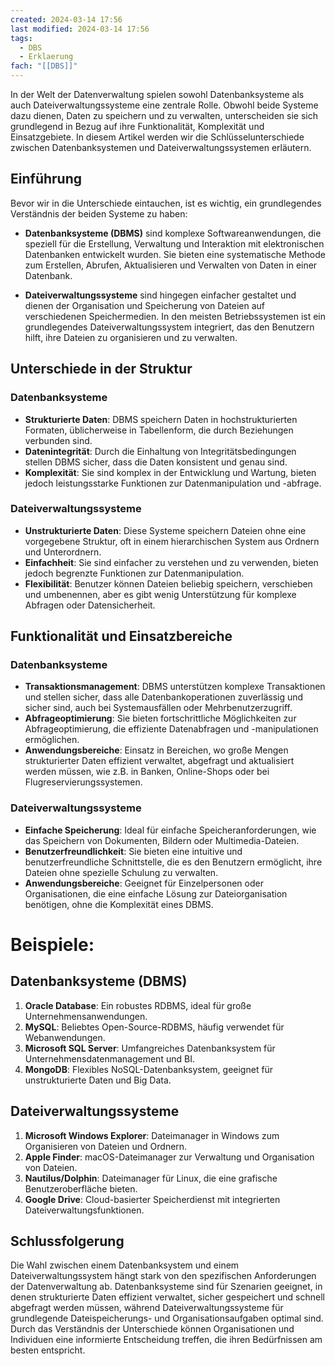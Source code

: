 ```yaml
---
created: 2024-03-14 17:56
last modified: 2024-03-14 17:56
tags:
  - DBS
  - Erklaerung
fach: "[[DBS]]"
---
```

In der Welt der Datenverwaltung spielen sowohl Datenbanksysteme als auch Dateiverwaltungssysteme eine zentrale Rolle. Obwohl beide Systeme dazu dienen, Daten zu speichern und zu verwalten, unterscheiden sie sich grundlegend in Bezug auf ihre Funktionalität, Komplexität und Einsatzgebiete. In diesem Artikel werden wir die Schlüsselunterschiede zwischen Datenbanksystemen und Dateiverwaltungssystemen erläutern.

## Einführung

Bevor wir in die Unterschiede eintauchen, ist es wichtig, ein grundlegendes Verständnis der beiden Systeme zu haben:

- **Datenbanksysteme (DBMS)** sind komplexe Softwareanwendungen, die speziell für die Erstellung, Verwaltung und Interaktion mit elektronischen Datenbanken entwickelt wurden. Sie bieten eine systematische Methode zum Erstellen, Abrufen, Aktualisieren und Verwalten von Daten in einer Datenbank.

- **Dateiverwaltungssysteme** sind hingegen einfacher gestaltet und dienen der Organisation und Speicherung von Dateien auf verschiedenen Speichermedien. In den meisten Betriebssystemen ist ein grundlegendes Dateiverwaltungssystem integriert, das den Benutzern hilft, ihre Dateien zu organisieren und zu verwalten.

## Unterschiede in der Struktur

### Datenbanksysteme

- **Strukturierte Daten**: DBMS speichern Daten in hochstrukturierten Formaten, üblicherweise in Tabellenform, die durch Beziehungen verbunden sind.
- **Datenintegrität**: Durch die Einhaltung von Integritätsbedingungen stellen DBMS sicher, dass die Daten konsistent und genau sind.
- **Komplexität**: Sie sind komplex in der Entwicklung und Wartung, bieten jedoch leistungsstarke Funktionen zur Datenmanipulation und -abfrage.

### Dateiverwaltungssysteme

- **Unstrukturierte Daten**: Diese Systeme speichern Dateien ohne eine vorgegebene Struktur, oft in einem hierarchischen System aus Ordnern und Unterordnern.
- **Einfachheit**: Sie sind einfacher zu verstehen und zu verwenden, bieten jedoch begrenzte Funktionen zur Datenmanipulation.
- **Flexibilität**: Benutzer können Dateien beliebig speichern, verschieben und umbenennen, aber es gibt wenig Unterstützung für komplexe Abfragen oder Datensicherheit.

## Funktionalität und Einsatzbereiche

### Datenbanksysteme

- **Transaktionsmanagement**: DBMS unterstützen komplexe Transaktionen und stellen sicher, dass alle Datenbankoperationen zuverlässig und sicher sind, auch bei Systemausfällen oder Mehrbenutzerzugriff.
- **Abfrageoptimierung**: Sie bieten fortschrittliche Möglichkeiten zur Abfrageoptimierung, die effiziente Datenabfragen und -manipulationen ermöglichen.
- **Anwendungsbereiche**: Einsatz in Bereichen, wo große Mengen strukturierter Daten effizient verwaltet, abgefragt und aktualisiert werden müssen, wie z.B. in Banken, Online-Shops oder bei Flugreservierungssystemen.

### Dateiverwaltungssysteme

- **Einfache Speicherung**: Ideal für einfache Speicheranforderungen, wie das Speichern von Dokumenten, Bildern oder Multimedia-Dateien.
- **Benutzerfreundlichkeit**: Sie bieten eine intuitive und benutzerfreundliche Schnittstelle, die es den Benutzern ermöglicht, ihre Dateien ohne spezielle Schulung zu verwalten.
- **Anwendungsbereiche**: Geeignet für Einzelpersonen oder Organisationen, die eine einfache Lösung zur Dateiorganisation benötigen, ohne die Komplexität eines DBMS.

# Beispiele:

## Datenbanksysteme (DBMS)

1. **Oracle Database**: Ein robustes RDBMS, ideal für große Unternehmensanwendungen.
2. **MySQL**: Beliebtes Open-Source-RDBMS, häufig verwendet für Webanwendungen.
3. **Microsoft SQL Server**: Umfangreiches Datenbanksystem für Unternehmensdatenmanagement und BI.
4. **MongoDB**: Flexibles NoSQL-Datenbanksystem, geeignet für unstrukturierte Daten und Big Data.

## Dateiverwaltungssysteme

1. **Microsoft Windows Explorer**: Dateimanager in Windows zum Organisieren von Dateien und Ordnern.
2. **Apple Finder**: macOS-Dateimanager zur Verwaltung und Organisation von Dateien.
3. **Nautilus/Dolphin**: Dateimanager für Linux, die eine grafische Benutzeroberfläche bieten.
4. **Google Drive**: Cloud-basierter Speicherdienst mit integrierten Dateiverwaltungsfunktionen.


## Schlussfolgerung

Die Wahl zwischen einem Datenbanksystem und einem Dateiverwaltungssystem hängt stark von den spezifischen Anforderungen der Datenverwaltung ab. Datenbanksysteme sind für Szenarien geeignet, in denen strukturierte Daten effizient verwaltet, sicher gespeichert und schnell abgefragt werden müssen, während Dateiverwaltungssysteme für grundlegende Dateispeicherungs- und Organisationsaufgaben optimal sind. Durch das Verständnis der Unterschiede können Organisationen und Individuen eine informierte Entscheidung treffen, die ihren Bedürfnissen am besten entspricht.